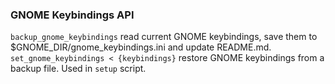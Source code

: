 ### GNOME Keybindings API
`backup_gnome_keybindings` read current GNOME keybindings, save them to $GNOME_DIR/gnome_keybindings.ini and update README.md.
`set_gnome_keybindings < {keybindings}` restore GNOME keybindings from a backup file. Used in `setup` script.


